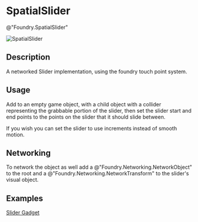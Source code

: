 # SpatialSlider
@"Foundry.SpatialSlider"

![SpatialSlider](~/Media/Manual/Interaction/SpatialSliderScript.png)

## Description
A networked Slider implementation, using the foundry touch point system. 

## Usage
Add to an empty game object, with a child object with a collider representing the grabbable portion of the slider, then set the slider start and end points to the points on the slider that it should slide between.

If you wish you can set the slider to use increments instead of smooth motion.

## Networking
To network the object as well add a @"Foundry.Networking.NetworkObject" to the root and a @"Foundry.Networking.NetworkTransform" to the slider's visual object.

## Examples
[Slider Gadget](~/Manual/GettingStarted/Samples/Interactables/Gadgets/Slider.md)